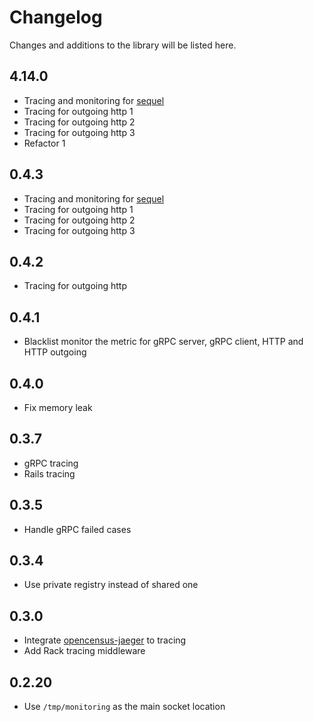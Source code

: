 # Changelog

Changes and additions to the library will be listed here.

## 4.14.0

- Tracing and monitoring for [sequel](https://github.com/jeremyevans/sequel)
- Tracing for outgoing http 1
- Tracing for outgoing http 2
- Tracing for outgoing http 3
- Refactor 1

## 0.4.3
- Tracing and monitoring for [sequel](https://github.com/jeremyevans/sequel)
- Tracing for outgoing http 1
- Tracing for outgoing http 2
- Tracing for outgoing http 3

## 0.4.2
- Tracing for outgoing http

## 0.4.1
- Blacklist monitor the metric for gRPC server, gRPC client, HTTP and HTTP outgoing

## 0.4.0
- Fix memory leak

## 0.3.7

- gRPC tracing
- Rails tracing

## 0.3.5
- Handle gRPC failed cases

## 0.3.4
- Use private registry instead of shared one

## 0.3.0
- Integrate [opencensus-jaeger](https://github.com/Thinkei/opencensus-ruby-exporter-jaeger) to tracing
- Add Rack tracing middleware

## 0.2.20
- Use `/tmp/monitoring` as the main socket location
